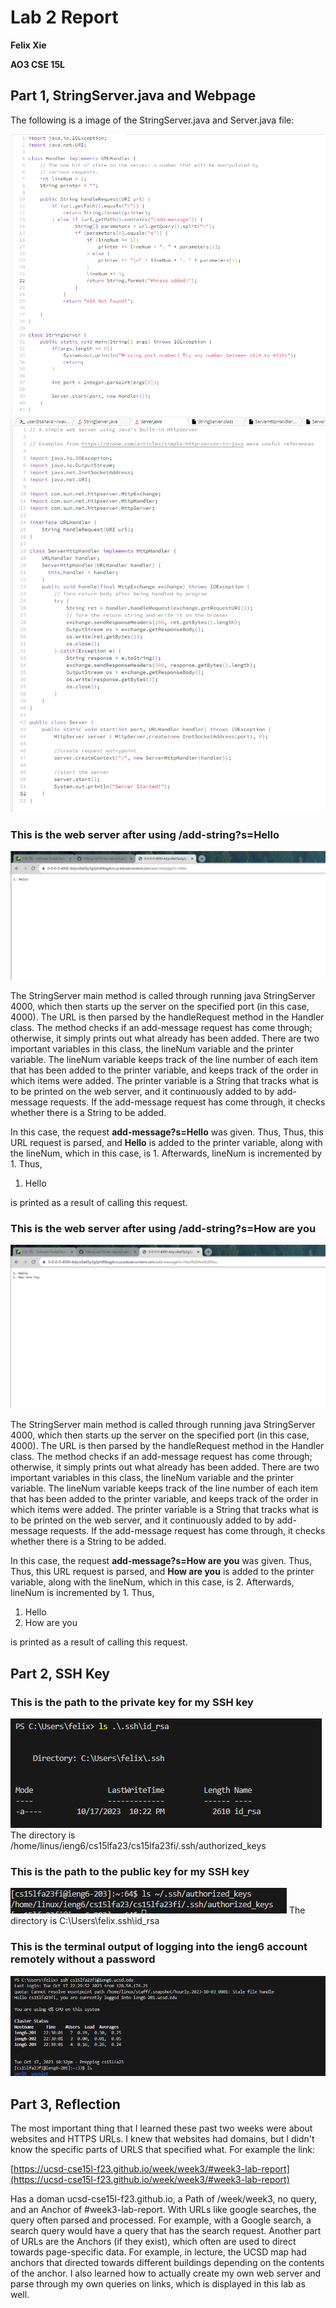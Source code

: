 # Lab 2 Report
**Felix Xie**

**AO3 CSE 15L**
## Part 1, StringServer.java and Webpage
The following is a image of the StringServer.java and Server.java file:

![Image](/Lab2Information/StringServer.PNG)
![Image](/Lab2Information/Server.PNG)

### This is the web server after using **/add-string?s=Hello** 

![Image](/Lab2Information/add-message1.PNG)

The StringServer main method is called through running java StringServer 4000, which then starts up the server on the specified port (in this case, 4000). The URL is then parsed by the handleRequest method in the Handler class. The method checks if an add-message request has come through; otherwise, it simply prints out what already has been added. There are two important variables in this class, the lineNum variable and the printer variable. The lineNum variable keeps track of the line number of each item that has been added to the printer variable, and keeps track of the order in which items were added. The printer variable is a String that tracks what is to be printed on the web server, and it continuously added to by add-message requests.  If the add-message request has come through, it checks whether there is a String to be added. 

In this case, the request **add-message?s=Hello** was given. Thus,  Thus, this URL request is parsed, and **Hello** is added to the printer variable, along with the lineNum, which in this case, is 1. Afterwards, lineNum is incremented by 1. Thus, 

1. Hello

is printed as a result of calling this request.

### This is the web server after using **/add-string?s=How are you**  

![Image](/Lab2Information/add-message2.PNG)

The StringServer main method is called through running java StringServer 4000, which then starts up the server on the specified port (in this case, 4000). The URL is then parsed by the handleRequest method in the Handler class. The method checks if an add-message request has come through; otherwise, it simply prints out what already has been added. There are two important variables in this class, the lineNum variable and the printer variable. The lineNum variable keeps track of the line number of each item that has been added to the printer variable, and keeps track of the order in which items were added. The printer variable is a String that tracks what is to be printed on the web server, and it continuously added to by add-message requests.  If the add-message request has come through, it checks whether there is a String to be added. 

In this case, the request **add-message?s=How are you** was given. Thus, Thus, this URL request is parsed, and **How are you** is added to the printer variable, along with the lineNum, which in this case, is 2. Afterwards, lineNum is incremented by 1. Thus, 

1. Hello
2. How are you

is printed as a result of calling this request.

## Part 2, SSH Key

### This is the path to the private key for my SSH key

![Image](/Lab2Information/privateKey.PNG)
The directory is /home/linus/ieng6/cs15lfa23/cs15lfa23fi/.ssh/authorized_keys

### This is the path to the public key for my SSH key

![Image](/Lab2Information/publicKey.PNG)
The directory is C:\Users\felix\.ssh\id_rsa

### This is the terminal output of logging into the ieng6 account remotely without a password

![Image](/Lab2Information/Interaction.PNG)

## Part 3, Reflection

The most important thing that I learned these past two weeks were about websites and HTTPS URLs. I knew that websites had domains, but I didn't know the specific parts of URLS that specified what. For example the link:

[https://ucsd-cse15l-f23.github.io/week/week3/#week3-lab-report](https://ucsd-cse15l-f23.github.io/week/week3/#week3-lab-report)

Has a doman ucsd-cse15l-f23.github.io, a Path of /week/week3, no query, and an Anchor of #week3-lab-report. With URLs like google searches, the query often parsed and processed. For example, with a Google search, a search query would have a query that has the search request. Another part of URLs are the Anchors (if they exist), which often are used to direct towards page-specific data. For example, in lecture, the UCSD map had anchors that directed towards different buildings depending on the contents of the anchor. I also learned how to actually create my own web server and parse through my own queries on links, which is displayed in this lab as well. 
